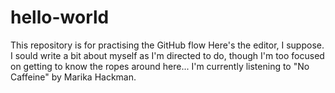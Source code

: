# hello-world
This repository is for practising the GitHub flow
Here's the editor, I suppose. I sould write a bit about myself as I'm directed to do, though I'm too focused on getting to know the ropes around here... I'm currently listening to "No Caffeine" by Marika Hackman.
